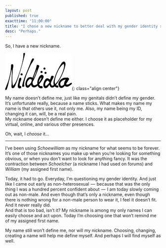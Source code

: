 ```yaml
---
layout: post
published: true
exacttime: "11:00:00"
title: "I chose a new nickname to better deal with my gender identity struggle."
desc: "Perhaps."
---
```

So, I have a new nickname.

![Nildëala](/images/layout/logos/nildeala-logo-black-120px.png){: class="align center"}

My name doesn’t define me, just like my genitals didn’t define my gender. It’s unfortunate really, because a name sticks. What makes my name my name is that others use it, not only me. Also, my name being my ID, changing it can, will, be a real pain.  
My nickname doesn’t define me either. I choose it as placeholder for my virtual, online, and various other presences.

Oh, wait, I *choose* it…

---

I’ve been using *Schoewilliam* as my nickname for what seems to be forever. It’s one of those nicknames you make up when you’re looking for something obvious, or when you don’t want to look for anything fancy. It was the contraction between *Schoelcher* (a nickname I had used on forums) and *William* (my assigned first name).

Today, it had to go. Everyday, I’m questioning my gender identity. And just like I came out early as non-heterosexual  —  because that was the only thing I was a hundred percent confident about  —  I am today slowly coming out as non-male. And even though that’s only a nickname, even though there is nothing wrong for a non-male person to wear it, I feel it doesn’t fit. And it never really did.  
And that is too bad, isn’t it? My nickname is among my only names I can easily choose and act upon. Today I’m choosing one that won’t remind me of my assigned first name.

My name still won’t define me, nor will my nickname. Choosing, changing, creating a name will help me define myself. And perhaps I will find myself as well.
